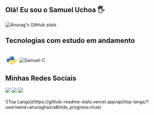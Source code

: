 ## Olá! Eu sou o Samuel Uchoa 🖐️

![Anurag's GitHub stats](https://github-readme-stats.vercel.app/api?username=samueluchoa&showicons=true&theme=omni)

## Tecnologias com estudo em andamento
<div style="display: inline_block"><br>
  
  <img align="center" alt="Samuel-Python" height="30" width="40" src="https://raw.githubusercontent.com/devicons/devicon/master/icons/python/python-original.svg">
  <img align="center" alt="Samuel-C" height="30" width="40" src="https://cdn.jsdelivr.net/gh/devicons/devicon/icons/c/c-original.svg">      
                  
</div>

  ## Minhas Redes Sociais 
 <!--Minha Redes Sociais -->
<div> 
    <a href="https://instagram.com/uchoa.samuel_21" target="_blank"><img src="https://img.shields.io/badge/-Instagram-%23E4405F?style=for-the-badge&logo=instagram&logoColor=white" target="_blank"></a>
    <a href = "samueluchoadasilva@gmail.com"><img src="https://img.shields.io/badge/-Gmail-%23333?style=for-the-badge&logo=gmail&logoColor=white" target="_blank"></a>
    <a href="https://www.linkedin.com/in/samuel-student" target="_blank"><img src="https://img.shields.io/badge/-LinkedIn-%230077B5?style=for-the-badge&logo=linkedin&logoColor=white" target="_blank"></a> 
</div>

<br>
![Top Langs](https://github-readme-stats.vercel.app/api/top-langs/?username=anuraghazra&hide_progress=true)
